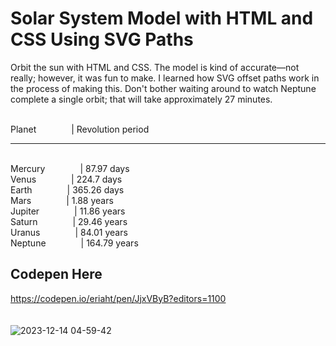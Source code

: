 # Solar System Model with HTML and CSS Using SVG Paths
Orbit the sun with HTML and CSS. The model is kind of accurate—not really; however, it was fun to make. I learned how SVG offset paths work in the process of making this. Don't bother waiting around to watch Neptune complete a single orbit; that will take approximately 27 minutes.


<br/>
Planet&emsp;&emsp;&emsp;&emsp;| Revolution period
<br/>
<hr/>
<br/>
Mercury&emsp;&emsp;&emsp;&emsp;| 87.97 days
<br/>
Venus&emsp;&emsp;&emsp;&emsp;| 224.7 days
<br/>
Earth&emsp;&emsp;&emsp;&emsp;| 365.26 days
<br/>
Mars&emsp;&emsp;&emsp;&emsp;| 1.88 years
<br/>
Jupiter&emsp;&emsp;&emsp;&emsp;| 11.86 years
<br/>
Saturn&emsp;&emsp;&emsp;&emsp;| 29.46 years
<br/>
Uranus&emsp;&emsp;&emsp;&emsp;| 84.01 years
<br/>
Neptune&emsp;&emsp;&emsp;&emsp;| 164.79 years
<br/>

## Codepen Here
https://codepen.io/eriaht/pen/JjxVByB?editors=1100
<br/>
<br/>
<br/>
![2023-12-14 04-59-42](https://github.com/eriaht/our-planets/assets/44909814/325d5127-fde5-42a9-8752-6060976ee8b3)


